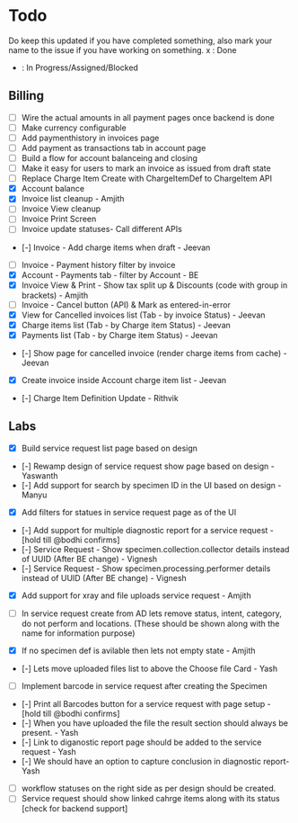 # Todo

Do keep this updated if you have completed something, also mark your name to the issue if you have working on something.
x : Done
- : In Progress/Assigned/Blocked

## Billing

- [ ] Wire the actual amounts in all payment pages once backend is done
- [ ] Make currency configurable
- [ ] Add paymenthistory in invoices page
- [ ] Add payment as transactions tab in account page
- [ ] Build a flow for account balanceing and closing
- [ ] Make it easy for users to mark an invoice as issued from draft state
- [ ] Replace Charge Item Create with ChargeItemDef to ChargeItem API
- [x] Account balance
- [x] Invoice list cleanup - Amjith
- [ ] Invoice View cleanup
- [ ] Invoice Print Screen
- [ ] Invoice update statuses- Call different APIs
- [-] Invoice - Add charge items when draft - Jeevan
- [ ] Invoice - Payment history filter by invoice
- [x] Account - Payments tab - filter by Account - BE
- [x] Invoice View & Print - Show tax split up & Discounts (code with group in brackets) - Amjith
- [ ] Invoice - Cancel button (API) & Mark as entered-in-error
- [x] View for Cancelled invoices list (Tab - by invoice Status) - Jeevan
- [x] Charge items list (Tab - by Charge item Status) - Jeevan
- [x] Payments list (Tab - by Charge item Status) - Jeevan
- [-] Show page for cancelled invoice (render charge items from cache) - Jeevan
- [x] Create invoice inside Account charge item list - Jeevan
- [-] Charge Item Definition Update - Rithvik


## Labs

- [x] Build service request list page based on design
- [-] Rewamp design of service request show page based on design - Yaswanth
- [-] Add support for search by specimen ID in the UI based on design - Manyu
- [x] Add filters for statues in service request page as of the UI
- [-] Add support for multiple diagnostic report for a service request - [hold till @bodhi confirms]
- [-] Service Request - Show specimen.collection.collector details instead of UUID (After BE change) - Vignesh
- [-] Service Request - Show specimen.processing.performer details instead of UUID (After BE change) - Vignesh
- [x] Add support for xray and file uploads service request - Amjith

- [ ] In service request create from AD lets remove status, intent, category, do not perform and locations. (These should be shown along with the name for information purpose)
- [x] If no specimen def is avilable then lets not empty state - Amjith
- [-] Lets move uploaded files list to above the Choose file Card - Yash
- [ ] Implement barcode in service request after creating the Specimen
- [-] Print all Barcodes button for a service request with page setup - [hold till @bodhi confirms]
- [-] When you have uploaded the file the result section should always be present. - Yash
- [-] Link to diganostic report page should be added to the service request - Yash
- [-] We should have an option to capture conclusion in diagnostic report- Yash
- [ ] workflow statuses on the right side as per design should be created.
- [ ] Service request should show linked cahrge items along with its status [check for backend support]
